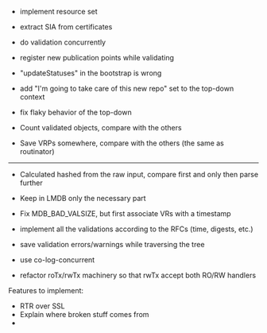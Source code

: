 + implement resource set
+ extract SIA from certificates
+ do validation concurrently 

+ register new publication points while validating

+ "updateStatuses" in the bootstrap is wrong
+ add "I'm going to take care of this new repo" set to the top-down context

+ fix flaky behavior of the top-down
+ Count validated objects, compare with the others
+ Save VRPs somewhere, compare with the others (the same as routinator)


---------------------------------------------------------------------------



- Calculated hashed from the raw input, compare first and only then parse further
- Keep in LMDB only the necessary part
- Fix MDB_BAD_VALSIZE, but first associate VRs with a timestamp

- implement all the validations according to the RFCs (time, digests, etc.)

- save validation errors/warnings while traversing the tree

- use co-log-concurrent
- refactor roTx/rwTx machinery so that rwTx accept both RO/RW handlers



Features to implement:
- RTR over SSL 
- Explain where broken stuff comes from
- 
